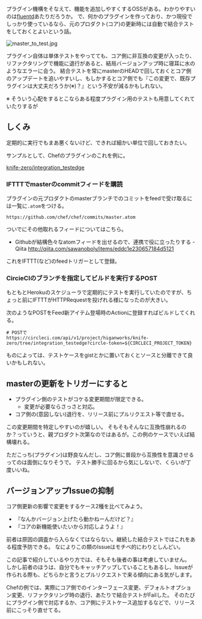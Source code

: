 
プラグイン機構をそなえて、機能を追加しやすくするOSSがある。わかりやすいのは[fluentd](http://www.fluentd.org)あたりだろうか。
で、何かのプラグインを作っており、かつ現役でしっかり使っているなら、元のプロダクト(コア)の更新時には自動で結合テストをしておくとよいという話。

![master_to_test.jpg](https://qiita-image-store.s3.amazonaws.com/0/7454/44ed6d2e-cd36-4ede-777e-7a2a53ca648a.jpeg "master_to_test.jpg")


プラグイン自体は単体テストをやってても、コア側に非互換の変更が入ったり、リファクタリングで機能に退行があると、結局バージョンアップ時に寝耳に水のようなエラーに会う。
結合テストを常にmasterのHEADで回しておくとコア側のアップデートを追いやすいし、もしかするとコア側でも『この変更で、既存プラグインは大丈夫だろうか(※)？』という不安が減るかもしれない。

※ そういう心配をするとこならある程度プラグイン用のテストも用意してくれていたりするが


## しくみ

定期的に実行でもまあ悪くないけど、できれば細かい単位で回しておきたい。

サンプルとして、Chefのプラグインのこれを例に。

[knife-zero/integration_testedge](https://circleci.com/gh/higanworks/knife-zero/tree/integration_testedge)


### IFTTTでmasterのcommitフィードを購読

プラグインの元プロダクトのmasterブランチでのコミットをfeedで受け取るには一覧に`.atom`をつける。

```
https://github.com/chef/chef/commits/master.atom
```

ついでにその他取れるフィードについてはこちら。

- Githubが結構色々なatomフィードを出せるので、連携で役に立ったりする - Qiita <http://qiita.com/sawanoboly/items/eddc1e230657184d5121>


これをIFTTT(など)のfeedトリガーとして登録。



### CircieCIのブランチを指定してビルドを実行するPOST

もともとHerokuのスケジューラで定期的にテストを実行していたのですが、ちょっと前にIFTTTがHTTPRequestを投げれる様になったのが大きい。

次のようなPOSTをFeed新アイテム登場時のActionに登録すればビルドしてくれる。

```
# POSTで
https://circleci.com/api/v1/project/higanworks/knife-zero/tree/integration_testedge?circle-token=${CIRCLECI_PROJECT_TOKEN}
```

ものによっては、テストケースをgistとかに置いておくとソースと分離できて良いかもしれない。


## masterの更新をトリガーにすると

- プラグイン側のテストがコケる変更期間が限定できる。
    - 変更が必要ならさっさと対応。
- コア側の(意図しない)退行を、リリース前にプルリクエスト等で直せる。

この変更期間を特定しやすいのが嬉しい。
そもそもそんなに互換性崩れるのか？っていうと、親プロダクト次第なのではあるが。この例のケースでいえば結構壊れる。

ただこっち(プラグイン)は野良なんだし、コア側に普段から互換性を意識させるってのは面倒になりそうで。
テスト勝手に回るから気にしないで、くらいが丁度いいね。


## バージョンアップIssueの抑制

コア側更新の影響で変更をするケース2種を比べてみよう。

- 『なんかバージョン上げたら動かねーんだけど？』
- 『コアの新機能使いたいから対応しようよ！』

前者は原因の調査から入らなくてはならない。継続した結合テストではこれをある程度予防できる。
なによりこの類のIssueはモチベ的にわりとしんどい。

この記事で紹介しているやり方では、そもそも後者の事は考慮していません。
しかし前者のほうは、自分でもキャッチアップしていることもあるし、Issueが作られる際も、どちらかと言うとプルリクエストで来る傾向にある気がします。


Chefの例では、実際にコア側でのインターフェース変更、デフォルトオプション変更、リファクタリング時の退行、あたりで結合テストがFailした。
そのたびにプラグイン側で対応するか、コア側にテストケース追加するなどで、リリース前にこっそり直せてる。
